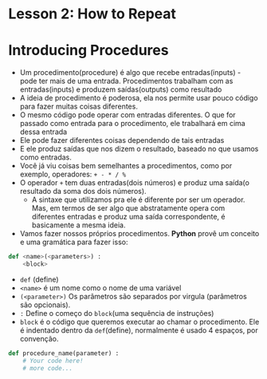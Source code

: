 # Lesson 2: How to Repeat

# Introducing Procedures

+ Um procedimento(procedure) é algo que recebe entradas(inputs) - pode ter mais de uma entrada. Procedimentos trabalham com as entradas(inputs) e produzem saídas(outputs) como resultado
+ A ideia de procedimento é poderosa, ela nos permite usar pouco código para fazer muitas coisas diferentes.
+ O mesmo código pode operar com entradas diferentes. O que for passado como entrada para o procedimento, ele trabalhará em cima dessa entrada
+ Ele pode fazer diferentes coisas dependendo de tais entradas
+ E ele produz saídas que nos dizem o resultado, baseado no que usamos como entradas.
+ Você já viu coisas bem semelhantes a procedimentos, como por exemplo, operadores: `+ - * / %`
+ O operador `+` tem duas entradas(dois números) e produz uma saída(o resultado da soma dos dois números).
	+ A sintaxe que utilizamos pra ele é diferente por ser um operador. Mas, em termos de ser algo que abstratamente opera com diferentes entradas e produz uma saída correspondente, é basicamente a mesma ideia.
+ Vamos fazer nossos próprios procedimentos. **Python** provê um conceito e uma gramática para fazer isso:

``` python
def <name>(<parameters>) :
	<block>
```

+ `def` (define)
+ `<name>` é um nome como o nome de uma variável
+ `(<parameter>)` Os parâmetros são separados por virgula (parâmetros são opcionais).
+ `:` Define o começo do `block`(uma sequência de instruções)
+ `block` é o código que queremos executar ao chamar o procedimento. Ele é indentado dentro da `def`(define), normalmente é usado 4 espaços, por convenção.

``` python
def procedure_name(parameter) :
	# Your code here!
	# more code...
```